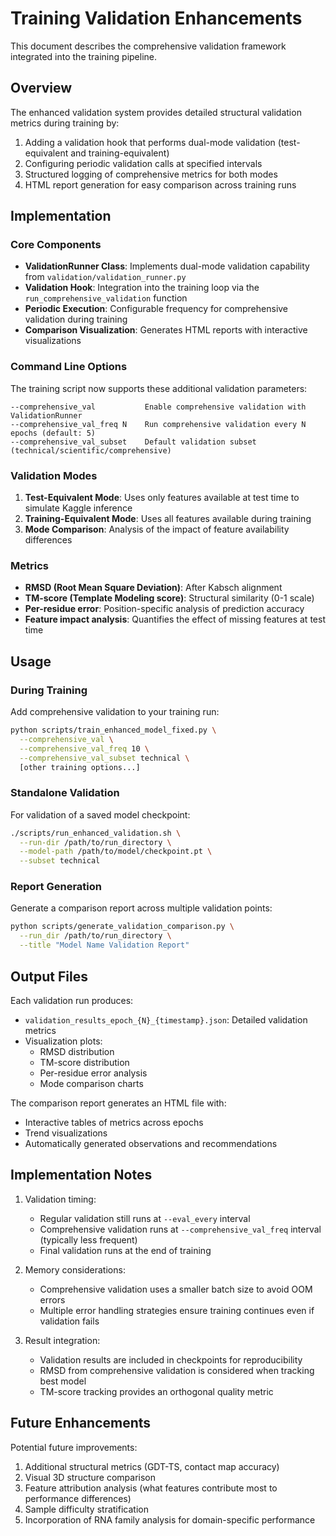 # Training Validation Enhancements

This document describes the comprehensive validation framework integrated into the training pipeline.

## Overview

The enhanced validation system provides detailed structural validation metrics during training by:

1. Adding a validation hook that performs dual-mode validation (test-equivalent and training-equivalent)
2. Configuring periodic validation calls at specified intervals  
3. Structured logging of comprehensive metrics for both modes
4. HTML report generation for easy comparison across training runs

## Implementation

### Core Components

- **ValidationRunner Class**: Implements dual-mode validation capability from `validation/validation_runner.py`
- **Validation Hook**: Integration into the training loop via the `run_comprehensive_validation` function
- **Periodic Execution**: Configurable frequency for comprehensive validation during training
- **Comparison Visualization**: Generates HTML reports with interactive visualizations

### Command Line Options

The training script now supports these additional validation parameters:

```
--comprehensive_val           Enable comprehensive validation with ValidationRunner
--comprehensive_val_freq N    Run comprehensive validation every N epochs (default: 5)
--comprehensive_val_subset    Default validation subset (technical/scientific/comprehensive)
```

### Validation Modes

1. **Test-Equivalent Mode**: Uses only features available at test time to simulate Kaggle inference
2. **Training-Equivalent Mode**: Uses all features available during training
3. **Mode Comparison**: Analysis of the impact of feature availability differences

### Metrics

- **RMSD (Root Mean Square Deviation)**: After Kabsch alignment
- **TM-score (Template Modeling score)**: Structural similarity (0-1 scale)
- **Per-residue error**: Position-specific analysis of prediction accuracy
- **Feature impact analysis**: Quantifies the effect of missing features at test time

## Usage

### During Training

Add comprehensive validation to your training run:

```bash
python scripts/train_enhanced_model_fixed.py \
  --comprehensive_val \
  --comprehensive_val_freq 10 \
  --comprehensive_val_subset technical \
  [other training options...]
```

### Standalone Validation

For validation of a saved model checkpoint:

```bash
./scripts/run_enhanced_validation.sh \
  --run-dir /path/to/run_directory \
  --model-path /path/to/model/checkpoint.pt \
  --subset technical
```

### Report Generation

Generate a comparison report across multiple validation points:

```bash
python scripts/generate_validation_comparison.py \
  --run_dir /path/to/run_directory \
  --title "Model Name Validation Report"
```

## Output Files

Each validation run produces:

- `validation_results_epoch_{N}_{timestamp}.json`: Detailed validation metrics
- Visualization plots:
  - RMSD distribution
  - TM-score distribution
  - Per-residue error analysis
  - Mode comparison charts

The comparison report generates an HTML file with:

- Interactive tables of metrics across epochs
- Trend visualizations
- Automatically generated observations and recommendations

## Implementation Notes

1. Validation timing:
   - Regular validation still runs at `--eval_every` interval
   - Comprehensive validation runs at `--comprehensive_val_freq` interval (typically less frequent)
   - Final validation runs at the end of training

2. Memory considerations:
   - Comprehensive validation uses a smaller batch size to avoid OOM errors
   - Multiple error handling strategies ensure training continues even if validation fails

3. Result integration:
   - Validation results are included in checkpoints for reproducibility
   - RMSD from comprehensive validation is considered when tracking best model
   - TM-score tracking provides an orthogonal quality metric

## Future Enhancements

Potential future improvements:

1. Additional structural metrics (GDT-TS, contact map accuracy)
2. Visual 3D structure comparison
3. Feature attribution analysis (what features contribute most to performance differences)
4. Sample difficulty stratification
5. Incorporation of RNA family analysis for domain-specific performance